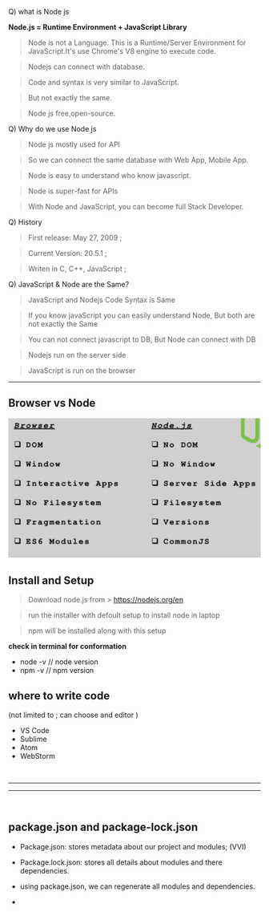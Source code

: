 Q) what is Node js

__Node.js = Runtime Environment + JavaScript Library__

> Node is not a Language. This is a Runtime/Server Environment for JavaScript.It's use Chrome's V8 engine to execute code.

> Nodejs can connect with database.

> Code and syntax is very similar to JavaScript.

> But not exactly the same.

> Node js free,open-source.


Q) Why do we use Node js

> Node js mostly used for API

> So we can connect the same database with Web App, Mobile App.

> Node is easy to understand who know javascript. 

> Node is super-fast for APIs

> With Node and JavaScript, you can become full Stack Developer.


Q) History 
> First release: May 27, 2009 ;

> Current Version: 20.5.1 ;

> Writen in C, C++, JavaScript ;


Q) JavaScript & Node are the Same?

> JavaScript and Nodejs Code Syntax is Same

> If you know javaScript you can easily understand Node, But both are not exactly the Same

> You can not connect javascript to DB, But Node can connect with DB

> Nodejs run on the server side

> JavaScript is run on the browser

<hr>

## Browser vs Node
![Alt text](/assets/NvB.png)

## Install and Setup

> Download node.js from > https://nodejs.org/en 

> run the installer with defoult setup to install node in laptop

> npm will be installed along with this setup

**check in terminal for conformation**
  - node -v  // node version
  - npm -v     // npm version


## where to write code 
(not limited to ; can choose and editor ) 

- VS Code
- Sublime
- Atom
- WebStorm

<br>
<hr/>
<hr/>
<br>

## package.json and package-lock.json

- Package.json: stores metadata about our project and modules; (VVI) 
- Package.lock.json: stores all details about modules and there dependencies.

- using package.json, we can regenerate all modules and dependencies.   
- 